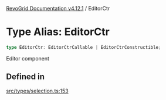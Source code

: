 [RevoGrid Documentation v4.12.1](README.md) / EditorCtr

# Type Alias: EditorCtr

```ts
type EditorCtr: EditorCtrCallable | EditorCtrConstructible;
```

Editor component

## Defined in

[src/types/selection.ts:153](https://github.com/revolist/revogrid/blob/d509c0063a76a472726c991b21f1c163442771b4/src/types/selection.ts#L153)
